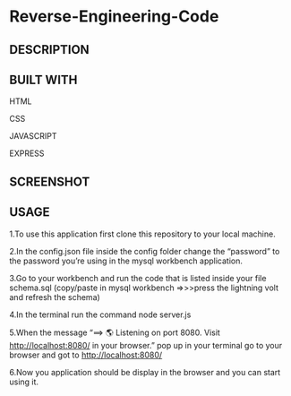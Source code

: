 # Reverse-Engineering-Code  

## DESCRIPTION  



## BUILT WITH  

HTML  

CSS  

JAVASCRIPT  

EXPRESS  




## SCREENSHOT  


## USAGE  

1.To use this application first clone this repository to your local machine.  

2.In the config.json file inside the config folder change the “password” to the password you’re using in the mysql workbench application.  

3.Go to your workbench and run the code that is listed inside your file schema.sql (copy/paste in mysql workbench =>>>press the lightning volt and refresh the schema)  

4.In the terminal run the command node server.js  

5.When the message “==> 🌎  Listening on port 8080. Visit <http://localhost:8080/> in your browser.” pop up in your terminal go to your browser and got to <http://localhost:8080/>  

6.Now you application should be display in the browser and you can start using it.  

